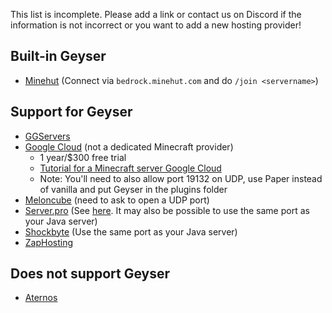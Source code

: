 This list is incomplete. Please add a link or contact us on Discord if the information is not incorrect or you want to add a new hosting provider!

## Built-in Geyser
* [Minehut](https://minehut.com/) (Connect via `bedrock.minehut.com` and do `/join <servername>`)

## Support for Geyser
* [GGServers](https://ggservers.com/)
* [Google Cloud](https://cloud.google.com/) (not a dedicated Minecraft provider)
  - 1 year/$300 free trial
  - [Tutorial for a Minecraft server Google Cloud](https://cloud.google.com/solutions/gaming/minecraft-server)
  - Note: You'll need to also allow port 19132 on UDP, use Paper instead of vanilla and put Geyser in the plugins folder
* [Meloncube](https://www.meloncube.net/) (need to ask to open a UDP port)
* [Server.pro](https://server.pro) (See [here](https://server.pro/support/faq/server-issues/where-do-i-find-extra-ports-on-my-server). It may also be possible to use the same port as your Java server)
* [Shockbyte](https://shockbyte.com/) (Use the same port as your Java server)
* [ZapHosting](https://zap-hosting.com/en/)

## Does not support Geyser
* [Aternos](https://aternos.org/)